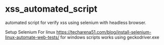 # xss_automated_script
automated script for verify xss using selenium with headless browser.

Setup Selenium 
For linux
https://techarena51.com/blog/install-selenium-linux-automate-web-tests/
for windows scripts works using geckodriver.exe

